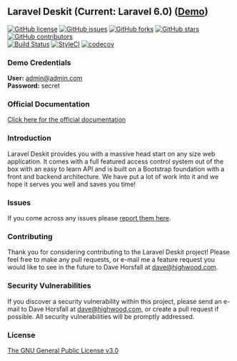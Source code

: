 ## Laravel Deskit (Current: Laravel 6.0) ([Demo](http://134.209.123.206/))

[![GitHub license](https://img.shields.io/github/license/highwooddesign/laravel6-deskit)](https://github.com/highwooddesign/laravel6-deskit/blob/master/LICENSE)
[![GitHub issues](https://img.shields.io/github/issues/highwooddesign/laravel6-deskit)](https://github.com/highwooddesign/laravel6-deskit/issues)
[![GitHub forks](https://img.shields.io/github/forks/highwooddesign/laravel6-deskit)](https://github.com/highwooddesign/laravel6-deskit/network)
[![GitHub stars](https://img.shields.io/github/stars/highwooddesign/laravel6-deskit)](https://github.com/highwooddesign/laravel6-deskit/stargazers)
[![GitHub contributors](https://img.shields.io/github/contributors/highwooddesign/laravel6-deskit)](https://github.com/highwooddesign/laravel6-deskit/graphs/contributors)
<br />
[![Build Status](https://travis-ci.com/highwooddesign/laravel6-deskit.svg?branch=master)](https://travis-ci.com/highwooddesign/laravel6-deskit)
[![StyleCI](https://github.styleci.io/repos/223236698/shield?branch=master)](https://github.styleci.io/repos/223236698)
[![codecov](https://codecov.io/gh/highwooddesign/laravel6-deskit/branch/master/graph/badge.svg)](https://codecov.io/gh/highwooddesign/laravel6-deskit)

<!---[![Latest Stable Version](https://poser.pugx.org/rappasoft/laravel-boilerplate/v/stable)](https://packagist.org/packages/rappasoft/laravel-boilerplate)-->
<!---[![Latest Unstable Version](https://poser.pugx.org/rappasoft/laravel-boilerplate/v/unstable)](https://packagist.org/packages/rappasoft/laravel-boilerplate)-->

### Demo Credentials

**User:** admin@admin.com  
**Password:** secret

### Official Documentation

[Click here for the official documentation](https://highwood.dev)

### Introduction

Laravel Deskit provides you with a massive head start on any size web application. It comes with a full featured access control system out of the box with an easy to learn API and is built on a Bootstrap foundation with a front and backend architecture. We have put a lot of work into it and we hope it serves you well and saves you time!

### Issues

If you come across any issues please [report them here](https://github.com/highwooddesign/laravel6-deskit/issues).

### Contributing

Thank you for considering contributing to the Laravel Deskit project! Please feel free to make any pull requests, or e-mail me a feature request you would like to see in the future to Dave Horsfall at dave@highwood.com.

### Security Vulnerabilities

If you discover a security vulnerability within this project, please send an e-mail to Dave Horsfall at dave@highwood.com, or create a pull request if possible. All security vulnerabilities will be promptly addressed.

### License

[The GNU General Public License v3.0](https://github.com/highwooddesign/laravel6-deskit/blob/master/LICENSE)
